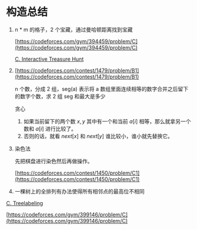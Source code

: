 # 构造总结

1. n * m 的格子，2 个宝藏，通过曼哈顿距离找到宝藏
    
    [https://codeforces.com/gym/394459/problem/C](https://codeforces.com/gym/394459/problem/C)
    
    [C. Interactive Treasure Hunt](https://www.notion.so/C-Interactive-Treasure-Hunt-b7953ef7539546cf8c3b6cd8fa794a31) 
    

1. [https://codeforces.com/contest/1479/problem/B1](https://codeforces.com/contest/1479/problem/B1)
    
    n 个数，分成 2 组，seg(a) 表示将 a 数组里面连续相等的数字合并之后留下的数字个数，求 2 组 seg 和最大是多少
    
    贪心
    
    1. 如果当前留下的两个数 $x, y$ 其中有一个和当前 $a[i]$ 相等，那么就拿另一个数和 $a[i]$ 进行比较了。
    2. 否则的话，就看 $next[x]$ 和 $next[y]$ 谁比较小，谁小就先替换它。

1. 染色法
    
    先把棋盘进行染色然后再做操作。
    
    [https://codeforces.com/contest/1450/problem/C1](https://codeforces.com/contest/1450/problem/C1)
    

4. 一棵树上的全排列有办法使得所有相邻点的最高位不相同

[C. Treelabeling](https://www.notion.so/C-Treelabeling-1002d276a5994e95b6e80a22de152c1e) 

[https://codeforces.com/gym/399146/problem/C](https://codeforces.com/gym/399146/problem/C)